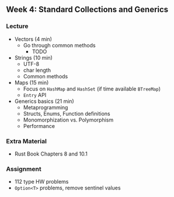 ## Week 4: Standard Collections and Generics

### Lecture
- Vectors (4 min)
    - Go through common methods
        - TODO
- Strings (10 min)
    - UTF-8
    - char length
    - Common methods
- Maps (15 min)
    - Focus on `HashMap` and `HashSet` (if time available `BTreeMap`)
    - `Entry` API
- Generics basics (21 min)
    - Metaprogramming
    - Structs, Enums, Function definitions
    - Monomorphization vs. Polymorphism
    - Performance

### Extra Material
- Rust Book Chapters 8 and 10.1

### Assignment
- 112 type HW problems
- `Option<T>` problems, remove sentinel values